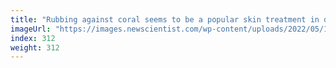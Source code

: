 ```yaml
---
title: "Rubbing against coral seems to be a popular skin treatment in dolphins"
imageUrl: "https://images.newscientist.com/wp-content/uploads/2022/05/19115901/SEI_104887282.jpg?width=600"
index: 312
weight: 312
---
```

